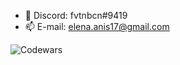 - 🌊 Discord: fvtnbcn#9419
- 📫 E-mail: elena.anis17@gmail.com
  
![Codewars](https://www.codewars.com/users/anisimova_elena/badges/large)

<!---
anisimova-elena/anisimova-elena is a ✨ special ✨ repository because its `README.md` (this file) appears on your GitHub profile.
You can click the Preview link to take a look at your changes.
--->
